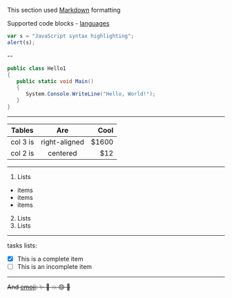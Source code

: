 This section used [Markdown](http://assemble.io/docs/Cheatsheet-Markdown.html) formatting

Supported code blocks - [languages](https://github.com/github/linguist/blob/master/lib/linguist/languages.yml)

```javascript
var s = "JavaScript syntax highlighting";
alert(s);
```
--
```c#
public class Hello1
{
   public static void Main()
   {
      System.Console.WriteLine("Hello, World!");
   }
}
```
---      

| Tables        | Are           | Cool  |
| ------------- |:-------------:| -----:|
| col 3 is      | right-aligned | $1600 |
| col 2 is      | centered      |   $12 |                  
---
1. Lists
  * items
  * items
  * items
2. Lists
3. Lists

---

tasks lists:

- [x] This is a complete item
- [ ] This is an incomplete item

---

~~And [emoji](http://www.emoji-cheat-sheet.com/): :sparkles: :camel: :boom: :blush: :horse:~~

